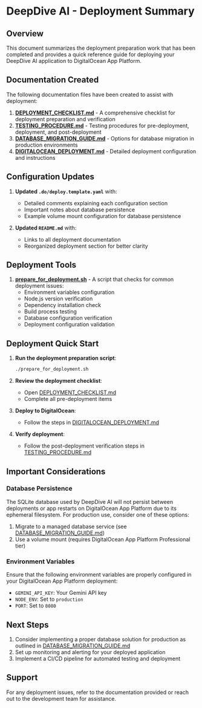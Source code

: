 # DeepDive AI - Deployment Summary

## Overview

This document summarizes the deployment preparation work that has been completed and provides a quick reference guide for deploying your DeepDive AI application to DigitalOcean App Platform.

## Documentation Created

The following documentation files have been created to assist with deployment:

1. **[DEPLOYMENT_CHECKLIST.md](DEPLOYMENT_CHECKLIST.md)** - A comprehensive checklist for deployment preparation and verification
2. **[TESTING_PROCEDURE.md](TESTING_PROCEDURE.md)** - Testing procedures for pre-deployment, deployment, and post-deployment
3. **[DATABASE_MIGRATION_GUIDE.md](DATABASE_MIGRATION_GUIDE.md)** - Options for database migration in production environments
4. **[DIGITALOCEAN_DEPLOYMENT.md](DIGITALOCEAN_DEPLOYMENT.md)** - Detailed deployment configuration and instructions

## Configuration Updates

1. **Updated `.do/deploy.template.yaml`** with:
   - Detailed comments explaining each configuration section
   - Important notes about database persistence
   - Example volume mount configuration for database persistence

2. **Updated `README.md`** with:
   - Links to all deployment documentation
   - Reorganized deployment section for better clarity

## Deployment Tools

1. **[prepare_for_deployment.sh](prepare_for_deployment.sh)** - A script that checks for common deployment issues:
   - Environment variables configuration
   - Node.js version verification
   - Dependency installation check
   - Build process testing
   - Database configuration verification
   - Deployment configuration validation

## Deployment Quick Start

1. **Run the deployment preparation script**:
   ```bash
   ./prepare_for_deployment.sh
   ```

2. **Review the deployment checklist**:
   - Open [DEPLOYMENT_CHECKLIST.md](DEPLOYMENT_CHECKLIST.md)
   - Complete all pre-deployment items

3. **Deploy to DigitalOcean**:
   - Follow the steps in [DIGITALOCEAN_DEPLOYMENT.md](DIGITALOCEAN_DEPLOYMENT.md)

4. **Verify deployment**:
   - Follow the post-deployment verification steps in [TESTING_PROCEDURE.md](TESTING_PROCEDURE.md)

## Important Considerations

### Database Persistence

The SQLite database used by DeepDive AI will not persist between deployments or app restarts on DigitalOcean App Platform due to its ephemeral filesystem. For production use, consider one of these options:

1. Migrate to a managed database service (see [DATABASE_MIGRATION_GUIDE.md](DATABASE_MIGRATION_GUIDE.md))
2. Use a volume mount (requires DigitalOcean App Platform Professional tier)

### Environment Variables

Ensure that the following environment variables are properly configured in your DigitalOcean App Platform deployment:

- `GEMINI_API_KEY`: Your Gemini API key
- `NODE_ENV`: Set to `production`
- `PORT`: Set to `8080`

## Next Steps

1. Consider implementing a proper database solution for production as outlined in [DATABASE_MIGRATION_GUIDE.md](DATABASE_MIGRATION_GUIDE.md)
2. Set up monitoring and alerting for your deployed application
3. Implement a CI/CD pipeline for automated testing and deployment

## Support

For any deployment issues, refer to the documentation provided or reach out to the development team for assistance.